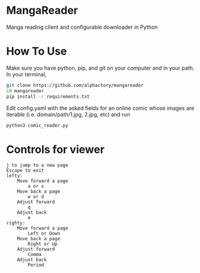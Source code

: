 # MangaReader
Manga reading client and configurable downloader in Python

# How To Use
Make sure you have python, pip, and git on your computer and in your path.
In your terminal,
  ```bash
  git clone https://github.com/alphactory/mangareader
  cd mangareader
  pip install -r requirements.txt
  ```
Edit config.yaml with the asked fields for an online comic whose images are iterable (i.e. domain/path/1.jpg, 2.jpg, etc) and run 
  ```bash
  python3 comic_reader.py
  ```

# Controls for viewer
    j to jump to a new page
    Escape to exit
    lefty:
        Move forward a page
            a or s
        Move back a page
            w or d
        Adjust forward
            q
        Adjust back
            e
    righty:
        Move forward a page
            Left or Down
        Move back a page
            Right or Up
        Adjust forward
            Comma
        Adjust back
            Period

